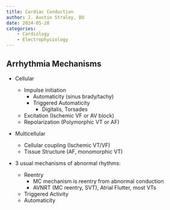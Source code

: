 ```yaml
---
title: Cardiac Conduction
author: J. Austin Straley, DO
date: 2024-05-28
categories:
    - Cardiology
    - Electrophysiology
---
```


## Arrhythmia Mechanisms

- Cellular
    - Impulse initiation
        - Automaticity (sinus brady/tachy)
        - Triggered Automaticity
            - Digitalis, Torsades
    - Excitation (Ischemic VF or AV block)
    - Repolarization (Polymorphic VT or AF)
- Multicellular
    - Cellular coupling (Ischemic VT/VF)
    - Tissue Structure (AF, monomorphic VT)

- 3 usual mechanisms of abnormal rhythms:
    - Reentry
        - MC mechanism is reentry from abnormal conduction
        - AVNRT (MC reentry, SVT), Atrial Flutter, most VTs
    - Triggered Activity
    - Automaticity
